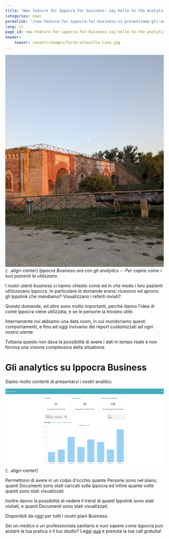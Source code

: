 ```yaml
---
title: "New feature for Ippocra for business: say hello to the Analytics"
categories: news
permalink: "/new-feature-for-ippocra-for-business-vi-presentiamo-gli-analytics"
lang: it
page_id: new-feature-for-ippocra-for-business-say-hello-to-the-analytics
header:
    teaser: /assets/images/forte-altavilla-luna.jpg
---
```


![image-center](/assets/images/forte-altavilla-luna.jpg){: .align-center}
*Ippocra Business ora con gli analytics -- Per capire come i tuoi pazienti la utilizzano.*

I nostri utenti business ci hanno chiesto come ed in che modo i loro pazienti utilizzavano 
Ippocra. In particolare le domande erano: ricevono ed aprono gli Ippolink che mandiamo? 
Visualizzano i referti inviati?

Questo domande, ed altre sono molto importanti, perchè danno l'idea di come Ippocra viene 
utilizzata, e se le persone la trovano utile.

Internamente noi abbiamo una data room, in cui monitoriamo questi comportamenti, e fino 
ad oggi invivamo dei report customizzati ad ogni nostro utente. 

Tuttavia questo non dava la possibilità di avere i dati in tempo reale e non forniva una
visione complessiva della situatione.

# Gli analytics su Ippocra Business

Siamo molto contenti di presentarvi i nostri analitici. 

![image-center](/assets/images/analytics-ita-top.png){: .align-center}

Permettono di avere in un colpo d'occhio quante Persone sono nel piano, quanti Documenti sono 
stati caricati sulla Ippocra ed infine quante volte questi sono stati visualizzati.

Inoltre danno la possibilità di vedere il trend di quanti Ippolink sono stati visitati, 
e quanti Documenti sono stati visualizzati.

Disponibili da oggi per tutti i nostri piani Business.

Sei un medico o un professionista sanitario e vuoi sapere come Ippocra può aiutare la tua
pratica o il tuo studio? Leggi [quà](https://ippocra.com/business) e prenota la tua call gratuita!


